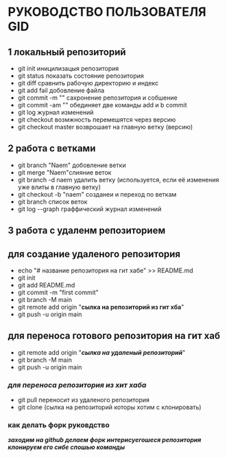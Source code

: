 # РУКОВОДСТВО ПОЛЬЗОВАТЕЛЯ GID
## 1 локальный репозиторий 
* git init иницилизацыя репозитория 
* git status показать состояние репозитория
* git diff сравнить рабочую директорию и индекс
* git add fail добовление файла
* git commit -m "" сахронение репозитория и собшение 
* git commit -am "" обединяет две команды add и b commit
* git log журнал изменений 
* git checkout возмжность перемешятся через версию 
* git checkout master возврошает на главную ветку (версию) 
## 2 работа с ветками 
* git branch "Naem" добовление ветки 
* git merge "Naem"слияние веток 
* git branch -d naem удалить ветку (используется, если её изменения уже влиты в главную ветку)
* git checkout -b "naem" созданеи и переход по веткам 
* git branch список веток
* git log --graph граффический журнал изменений 
## 3 работа с удаленм репозиторием 
## для создание удаленого репозитория 
* echo "# название репозитория на гит хабе" >> README.md
* git init
* git add README.md
* git commit -m "first commit"
* git branch -M main
* git remote add origin "**сылка на репозиторий из гит хба**"
* git push -u origin main 
## **для переноса готового репозитория на гит хаб** 
* git remote add origin "***сылка на удаленый репозиторий***"
* git branch -M main
* git push -u origin main
### *__для переноса репозитория из хит хаба__* 
* git pull переносит из удаленого репозитория 
* git clone (сылка на репозиторий которы хотим с клонировать)
### как делать форк руковдство 
*__заходим на github делаем форк интерисуегошеся репозитория клонируем его сибе спошью команды__* 